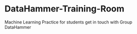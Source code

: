 # DataHammer-Training-Room
Machine Learning Practice for students get in touch with Group DataHammer
